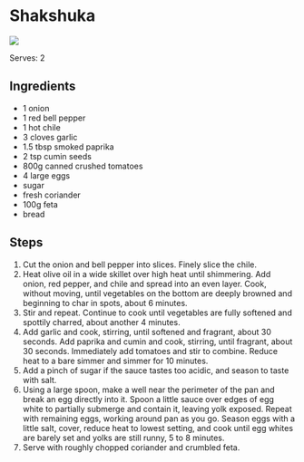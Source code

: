 # Shakshuka
![](https://www.seriouseats.com/thmb/0N3gwBuMRvhQwe2HoTewyEsYUWw=/750x0/filters:no_upscale():max_bytes(150000):strip_icc():format(webp)/__opt__aboutcom__coeus__resources__content_migration__serious_eats__seriouseats.com__recipes__images__2016__09__20160926-shakshuka-17-a2b1d35f5ce146d1b8f5e2851e73b487.jpg)

Serves: 2

## Ingredients
- 1 onion
- 1 red bell pepper
- 1 hot chile 
- 3 cloves garlic 
- 1.5 tbsp smoked paprika
- 2 tsp cumin seeds
- 800g canned crushed tomatoes
- 4 large eggs
- sugar
- fresh coriander
- 100g feta
- bread

## Steps
1. Cut the onion and bell pepper into slices.
   Finely slice the chile.
2. Heat olive oil in a wide skillet over high heat until shimmering. 
   Add onion, red pepper, and chile and spread into an even layer. 
   Cook, without moving, until vegetables on the bottom are deeply browned and beginning to char in spots, about 6 minutes. 
3. Stir and repeat. 
   Continue to cook until vegetables are fully softened and spottily charred, about another 4 minutes.
4. Add garlic and cook, stirring, until softened and fragrant, about 30 seconds. 
   Add paprika and cumin and cook, stirring, until fragrant, about 30 seconds. 
   Immediately add tomatoes and stir to combine. 
   Reduce heat to a bare simmer and simmer for 10 minutes.
5. Add a pinch of sugar if the sauce tastes too acidic, and season to taste with salt. 
6. Using a large spoon, make a well near the perimeter of the pan and break an egg directly into it. 
   Spoon a little sauce over edges of egg white to partially submerge and contain it, leaving yolk exposed. 
   Repeat with remaining eggs, working around pan as you go. 
   Season eggs with a little salt, cover, reduce heat to lowest setting, and cook until egg whites are barely set and yolks are still runny, 5 to 8 minutes.
7. Serve with roughly chopped coriander and crumbled feta.